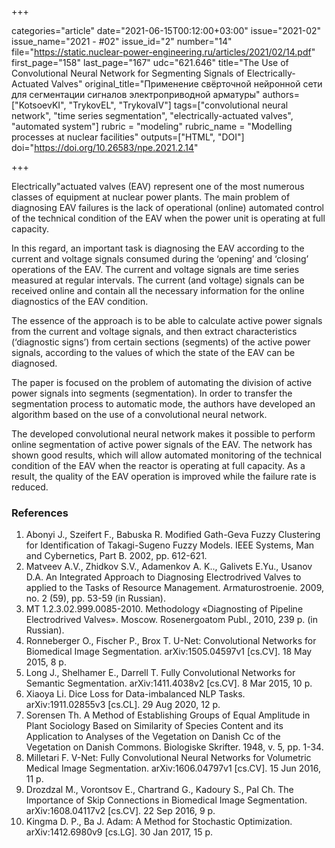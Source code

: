 +++

categories="article"
date="2021-06-15T00:12:00+03:00"
issue="2021-02"
issue_name="2021 - #02"
issue_id="2"
number="14"
file="https://static.nuclear-power-engineering.ru/articles/2021/02/14.pdf"
first_page="158"
last_page="167"
udc="621.646"
title="The Use of Convolutional Neural Network for Segmenting Signals of Electrically-Actuated Valves"
original_title="Применение свёрточной нейронной сети для сегментации сигналов электроприводной арматуры"
authors=["KotsoevKI", "TrykovEL", "TrykovaIV"]
tags=["convolutional neural network", "time series segmentation", "electrically-actuated valves", "automated system"]
rubric = "modeling"
rubric_name = "Modelling processes at nuclear facilities"
outputs=["HTML", "DOI"]
doi="https://doi.org/10.26583/npe.2021.2.14"

+++

Electrically"actuated valves (EAV) represent one of the most numerous classes of equipment at nuclear power plants. The main problem of diagnosing EAV failures is the lack of operational (online) automated control of the technical condition of the EAV when the power unit is operating at full capacity.

In this regard, an important task is diagnosing the EAV according to the current and voltage signals consumed during the ‘opening’ and ‘closing’ operations of the EAV. The current and voltage signals are time series measured at regular intervals. The current (and voltage) signals can be received online and contain all the necessary information for the online diagnostics of the EAV condition.

The essence of the approach is to be able to calculate active power signals from the current and voltage signals, and then extract characteristics (‘diagnostic signs’) from certain sections (segments) of the active power signals, according to the values of which the state of the EAV can be diagnosed.

The paper is focused on the problem of automating the division of active power signals into segments (segmentation). In order to transfer the segmentation process to automatic mode, the authors have developed an algorithm based on the use of a convolutional neural network.

The developed convolutional neural network makes it possible to perform online segmentation of active power signals of the EAV. The network has shown good results, which will allow automated monitoring of the technical condition of the EAV when the reactor is operating at full capacity. As a result, the quality of the EAV operation is improved while the failure rate is reduced.

### References

1. Abonyi J., Szeifert F., Babuska R. Modified Gath-Geva Fuzzy Clustering for Identification of Takagi-Sugeno Fuzzy Models. IEEE Systems, Man and Cybernetics, Part B. 2002, pp. 612-621.
2. Matveev A.V., Zhidkov S.V., Adamenkov A. K.., Galivets E.Yu., Usanov D.A. An Integrated Approach to Diagnosing Еlectrodrived Valves to applied to the Tasks of Resource Management. Armaturostroenie. 2009, no. 2 (59), pp. 53-59 (in Russian).
3. MT 1.2.3.02.999.0085-2010. Methodology «Diagnosting of Pipeline Еlectrodrived Valves». Moscow. Rosenergoatom Publ., 2010, 239 p. (in Russian).
4. Ronneberger O., Fischer P., Brox T. U-Net: Convolutional Networks for Biomedical Image Segmentation. arXiv:1505.04597v1 [cs.CV]. 18 May 2015, 8 p.
5. Long J., Shelhamer E., Darrell T. Fully Convolutional Networks for Semantic Segmentation. arXiv:1411.4038v2 [cs.CV]. 8 Mar 2015, 10 p.
6. Xiaoya Li. Dice Loss for Data-imbalanced NLP Tasks. arXiv:1911.02855v3 [cs.CL]. 29 Aug 2020, 12 p.
7. Sorensen Th. A Method of Establishing Groups of Equal Amplitude in Plant Sociology Based on Similarity of Species Content and its Application to Analyses of the Vegetation on Danish Cc of the Vegetation on Danish Commons. Biologiske Skrifter. 1948, v. 5, pp. 1-34.
8. Milletari F. V-Net: Fully Convolutional Neural Networks for Volumetric Medical Image Segmentation. arXiv:1606.04797v1 [cs.CV]. 15 Jun 2016, 11 p.
9. Drozdzal M., Vorontsov E., Chartrand G., Kadoury S., Pal Ch. The Importance of Skip Connections in Biomedical Image Segmentation. arXiv:1608.04117v2 [cs.CV]. 22 Sep 2016, 9 p.
10. Kingma D. P., Ba J. Adam: A Method for Stochastic Optimization. arXiv:1412.6980v9 [cs.LG]. 30 Jan 2017, 15 p.